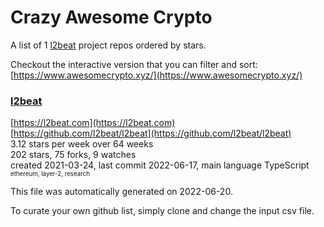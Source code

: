 # Crazy Awesome Crypto
A list of 1 [l2beat](https://github.com/l2beat) project repos ordered by stars.  

Checkout the interactive version that you can filter and sort: 
[https://www.awesomecrypto.xyz/](https://www.awesomecrypto.xyz/)  


### [l2beat](https://github.com/l2beat/l2beat)  
  
[https://l2beat.com](https://l2beat.com)  
[https://github.com/l2beat/l2beat](https://github.com/l2beat/l2beat)  
3.12 stars per week over 64 weeks  
202 stars, 75 forks, 9 watches  
created 2021-03-24, last commit 2022-06-17, main language TypeScript  
<sub><sup>ethereum, layer-2, research</sup></sub>


This file was automatically generated on 2022-06-20.  

To curate your own github list, simply clone and change the input csv file.  